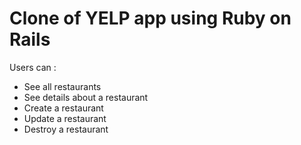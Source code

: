 # Clone of YELP app using Ruby on Rails

Users can :
* See all restaurants
* See details about a restaurant
* Create a restaurant
* Update a restaurant
* Destroy a restaurant
